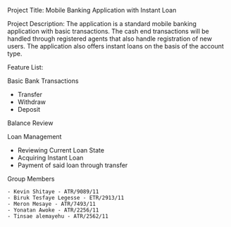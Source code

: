 Project Title: Mobile Banking Application with Instant Loan

Project Description: The application is a standard mobile banking application with basic transactions. The cash end transactions will be handled through registered agents that also handle registration of new users. The application also offers instant loans on the basis of the account type. 

Feature List:

Basic Bank Transactions
- Transfer
- Withdraw 
- Deposit
	
Balance Review

Loan Management
- Reviewing Current Loan State 
- Acquiring Instant Loan
- Payment of said loan through transfer 

Group Members 

    - Kevin Shitaye - ATR/9089/11
    - Biruk Tesfaye Legesse - ETR/2913/11
    - Meron Mesaye - ATR/7493/11
    - Yonatan Awoke - ATR/2256/11
    - Tinsae alemayehu - ATR/2562/11

